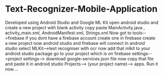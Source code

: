 # Text-Recognizer-Mobile-Application
Developed using Android Studio and Google ML Kit
open android studio and create a new project with blank activity
copy paste MainActivity.java , activity_main.xml, AndroidManifest.xml, Strings.xml
Now got to tools-->firebase
if you dont have a firebase account create one
in firebase create a new project now android studio and firebase will connect
In android studio select MLKit-->text recogniser with ocr
now add that mlkit to your android studio package
go to your project which is on firebase
settings-->project settings--> download google-services.json file
now copy that file and paste it in android studio Projects--> (your project name)--> apps.
Run it now....
